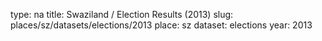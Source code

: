 type: na
title: Swaziland / Election Results (2013)
slug: places/sz/datasets/elections/2013
place: sz
dataset: elections
year: 2013
